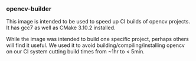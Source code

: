 ### opencv-builder

This image is intended to be used to speed up CI builds of opencv projects.
It has gcc7 as well as CMake 3.10.2 installed.

While the image was intended to build one specific project, perhaps others will
find it useful.  We used it to avoid building/compiling/installing opencv on our CI
system cutting build times from ~1hr to < 5min.

